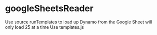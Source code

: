 # googleSheetsReader
Use source runTemplates to load up Dynamo from the Google Sheet
will only load 25 at a time
Use templates.js

